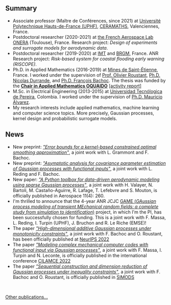 ## Summary
- Associate professor (Maître de Conférences, since 2021) at [Université Polytechnique Hauts-de-France (UPHF)](https://www.uphf.fr/), [CERAMATHS](https://www.uphf.fr/ceramaths/en), Valenciennes, France. 
- Postdoctoral researcher (2020-2021) at [the French Aerospace Lab ONERA](https://www.onera.fr/fr/centres/toulouse) (Toulouse), France. Research project: *Design of experiments and surrogate models for aerodynamic data*.
- Postdoctoral researcher (2019-2020) at [IMT](https://www.math.univ-toulouse.fr/) and [BRGM](https://www.brgm.fr/fr), France. ANR Research project: *Risk-based system for coastal flooding early warning (RISCOPE)*.
- Ph.D. in Applied Mathematics (2016-2019) at [Mines de Saint-Étienne](https://www.mines-stetienne.fr/), France. I worked under the supervision of [Prof. Olivier Roustant](https://olivier-roustant.fr/), [Ph.D. Nicolas Durrande](https://sites.google.com/site/nicolasdurrandehomepage/), and [Ph.D. François Bachoc](https://www.math.univ-toulouse.fr/~fbachoc/). The thesis was funded by the [**Chair in Applied Mathematics OQUAIDO**](https://oquaido.emse.fr/) [[activity report]](https://hal.archives-ouvertes.fr/hal-03217277)
- M.Sc. in Electrical Engineering (2013-2015) at [Universidad Tecnólogica de Pereira](https://www.utp.edu.co/), Colombia. I worked under the supervision of [Ph.D. Mauricio Álvarez](https://www.sheffield.ac.uk/dcs/people/academic/mauricio-alvarez).
- My research interests include applied mathematics, machine learning and computer science topics. More precisely, Gaussian processes, kernel design and probabilistic surrogate models.

## News
- New preprint: [*"Error bounds for a kernel-based constrained optimal smoothing approximation"*](https://hal.science/hal-04645086), a joint work with L. Grammont and F. Bachoc.
- New preprint: [*"Asymptotic analysis for covariance parameter estimation of Gaussian processes with functional inputs"*](https://arxiv.org/abs/2404.17222), a joint work with L. Reding and F. Bachoc.
- New paper: [*"A Python toolbox for data-driven aerodynamic modeling using sparse Gaussian processes"*](https://doi.org/10.3390/aerospace11040260), a joint work with H. Valayer, N. Bartoli, M. Castaño-Aguirre, R. Lafage, T. Lefebvre and S. Mouton, is officially published in Aerospace 11(4): 260.
- I'm thrilled to announce that the 4-year ANR JCJC [GAME (*GAussian process modeling of transient MEchanical random fields: a complete study from simulation to identification*)](https://anfelopera.github.io/funding/GAME) project, in which I'm the PI, has been successfully chosen for funding. This is a joint work with F. Massa, L. Reding, I. Turpin (UPHF), J. Bruchon and R. Le Riche (EMSE)!
- The paper [*"High-dimensional additive Gaussian processes under monotonicity constraints"*](https://proceedings.neurips.cc/paper_files/paper/2022/hash/34b70ece5f8d273fd670a17e2248d034-Abstract-Conference.html), a joint work with F. Bachoc and O. Roustant, has been officially published at [NeurIPS 2022](https://neurips.cc/Conferences/2022)
- The paper [*"Modeling complex mechanical computer codes with functional input via Gaussian processes"*](https://hal.archives-ouvertes.fr/hal-03882473/), a joint work with F. Massa, I. Turpin and N. Leconte, is officially published in the international conference [CILAMCE 2022](https://www.cilamce.com.br/)
- The paper [*"Sequential construction and dimension reduction of Gaussian processes under inequality constraints"*](https://doi.org/10.1137/21M1407513), a joint work with F. Bachoc and O. Roustant, is officially published in [SIMODS](https://www.siam.org/publications/journals/siam-journal-on-mathematics-of-data-science-simods)
<br>

[Other publications...](https://anfelopera.github.io/publications/)